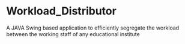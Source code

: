 # Workload_Distributor
A JAVA Swing based application to efficiently segregate the workload between the working staff of any educational institute
